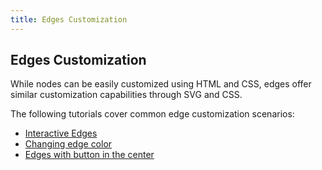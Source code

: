 ```yaml
---
title: Edges Customization
---
```


## Edges Customization

While nodes can be easily customized using HTML and CSS, edges offer similar customization capabilities through SVG and CSS.

The following tutorials cover common edge customization scenarios:

- [Interactive Edges](interactive-edges)
- [Changing edge color](changing-edge-color)
- [Edges with button in the center](edges-with-button-in-the-center)
